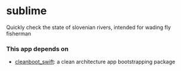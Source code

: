 # sublime
Quickly check the state of slovenian rivers, intended for wading fly fisherman

### This app depends on
- [cleanboot_swift](https://github.com/mthongvanh/cleanboot_swift): a clean architecture app bootstrapping package